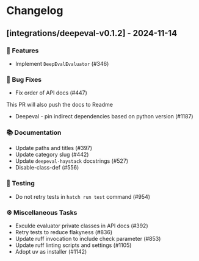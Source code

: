 # Changelog

## [integrations/deepeval-v0.1.2] - 2024-11-14

### 🚀 Features

- Implement `DeepEvalEvaluator` (#346)

### 🐛 Bug Fixes

- Fix order of API docs (#447)

This PR will also push the docs to Readme
- Deepeval - pin indirect dependencies based on python version (#1187)

### 📚 Documentation

- Update paths and titles (#397)
- Update category slug (#442)
- Update `deepeval-haystack` docstrings (#527)
- Disable-class-def (#556)

### 🧪 Testing

- Do not retry tests in `hatch run test` command (#954)

### ⚙️ Miscellaneous Tasks

- Exculde evaluator private classes in API docs (#392)
- Retry tests to reduce flakyness (#836)
- Update ruff invocation to include check parameter (#853)
- Update ruff linting scripts and settings (#1105)
- Adopt uv as installer (#1142)

<!-- generated by git-cliff -->
